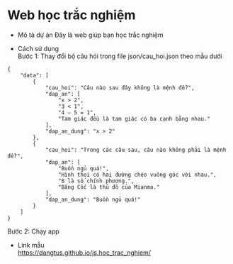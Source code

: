 # Web học trắc nghiệm
- Mô tả dự án
Đây là web giúp bạn học trắc nghiệm

- Cách sử dụng <br>
Bước 1: Thay đổi bộ câu hỏi trong file json/cau_hoi.json theo mẫu dưới
```
{
    "data": [
        {
            "cau_hoi": "Câu nào sau đây không là mệnh đề?",
            "dap_an": [
                "x > 2",
                "3 < 1",
                "4 – 5 = 1",
                "Tam giác đều là tam giác có ba cạnh bằng nhau."
            ],
            "dap_an_dung": "x > 2"
        },
        {
            "cau_hoi": "Trong các câu sau, câu nào không phải là mệnh đề?",
            "dap_an": [
                "Buồn ngủ quá!",
                "Hình thoi có hai đường chéo vuông góc với nhau.",
                "8 là số chính phương.",
                "Băng Cốc là thủ đô của Mianma."
            ],
            "dap_an_dung": "Buồn ngủ quá!"
        }
    ]
}
```
Bước 2: Chạy app
<br>
- Link mẫu <br>
https://dangtus.github.io/js.hoc_trac_nghiem/
